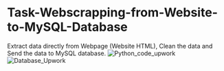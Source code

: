 # Task-Webscrapping-from-Website-to-MySQL-Database
Extract data directly from Webpage (Website HTML), Clean the data and Send the data to MySQL database.
![Python_code_upwork](https://user-images.githubusercontent.com/95037926/220104126-3afb7a3e-3185-4d29-9b52-2b72995769e6.png)
![Database_Upwork](https://user-images.githubusercontent.com/95037926/220104191-c1a7fd9f-c646-4fa9-bed9-c9b7ec024ffa.png)
